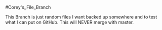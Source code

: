 #Corey's_File_Branch

This Branch is just random files I want backed up somewhere and to test what I can put on GitHub.
This will NEVER merge with master.
